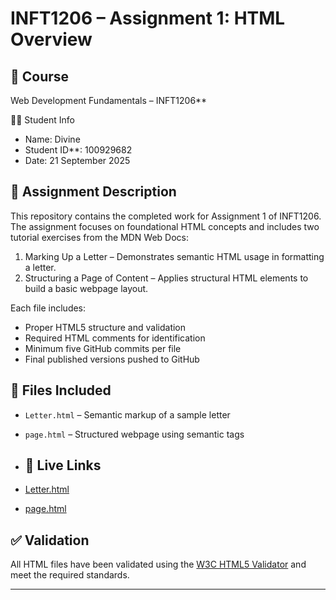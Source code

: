# INFT1206 – Assignment 1: HTML Overview

## 📘 Course
Web Development Fundamentals – INFT1206**

👨‍🎓 Student Info
- Name: Divine
- Student ID**: 100929682
- Date: 21 September 2025

## 📄 Assignment Description
This repository contains the completed work for Assignment 1 of INFT1206. The assignment focuses on foundational HTML concepts and includes two tutorial exercises from the MDN Web Docs:

1. Marking Up a Letter – Demonstrates semantic HTML usage in formatting a letter.
2. Structuring a Page of Content – Applies structural HTML elements to build a basic webpage layout.

Each file includes:
- Proper HTML5 structure and validation
- Required HTML comments for identification
- Minimum five GitHub commits per file
- Final published versions pushed to GitHub

## 📂 Files Included
- `Letter.html` – Semantic markup of a sample letter
- `page.html` – Structured webpage using semantic tags

- ## 🔗 Live Links
- [Letter.html](https://github.com/Dnvbnr/inft206-assignment1/blob/main/Letter.html)
- [page.html](https://github.com/Dnvbnr/inft206-assignment1/blob/main/page.html)


## ✅ Validation
All HTML files have been validated using the [W3C HTML5 Validator](https://validator.w3.org/) and meet the required standards.


---

